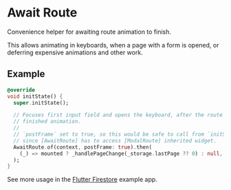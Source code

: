 # Await Route

Convenience helper for awaiting route animation to finish.

This allows animating in keyboards, when a page with a form is opened, or deferring expensive animations and other work.

## Example

```dart
@override
void initState() {
  super.initState();

  // Focuses first input field and opens the keyboard, after the route has
  // finished animation.
  //
  // `postFrame` set to true, so this would be safe to call from `initState`,
  // since [AwaitRoute] has to access [ModalRoute] inherited widget.
  AwaitRoute.of(context, postFrame: true).then(
    (_) => mounted ? _handlePageChange(_storage.lastPage ?? 0) : null,
  );
}
```

See more usage in the [Flutter Firestore](https://github.com/volskaya/flutter_firestore) example app.
